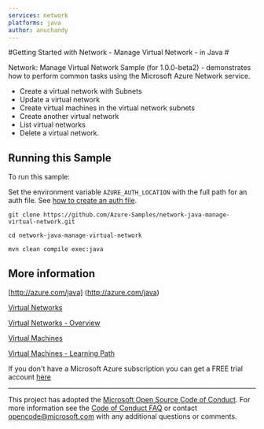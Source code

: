 ```yaml
---
services: network
platforms: java
author: anuchandy
---
```


#Getting Started with Network - Manage Virtual Network - in Java #


Network: Manage Virtual Network Sample (for 1.0.0-beta2) - demonstrates how to perform common tasks using the Microsoft Azure Network service.

   - Create a virtual network with Subnets
   - Update a virtual network
   - Create virtual machines in the virtual network subnets
   - Create another virtual network
   - List virtual networks
   - Delete a virtual network.
 

## Running this Sample ##

To run this sample:

Set the environment variable `AZURE_AUTH_LOCATION` with the full path for an auth file. See [how to create an auth file](https://github.com/Azure/azure-sdk-for-java/blob/master/AUTH.md).

    git clone https://github.com/Azure-Samples/network-java-manage-virtual-network.git

    cd network-java-manage-virtual-network

    mvn clean compile exec:java

## More information ##

[http://azure.com/java] (http://azure.com/java)

[Virtual Networks](https://azure.microsoft.com/en-us/documentation/services/virtual-network/)

[Virtual Networks - Overview](https://azure.microsoft.com/en-us/documentation/articles/virtual-networks-overview/)

[Virtual Machines](https://azure.microsoft.com/en-us/services/virtual-machines/)

[Virtual Machines - Learning Path](https://azure.microsoft.com/en-us/documentation/learning-paths/virtual-machines/)

If you don't have a Microsoft Azure subscription you can get a FREE trial account [here](http://go.microsoft.com/fwlink/?LinkId=330212)

---

This project has adopted the [Microsoft Open Source Code of Conduct](https://opensource.microsoft.com/codeofconduct/). For more information see the [Code of Conduct FAQ](https://opensource.microsoft.com/codeofconduct/faq/) or contact [opencode@microsoft.com](mailto:opencode@microsoft.com) with any additional questions or comments.